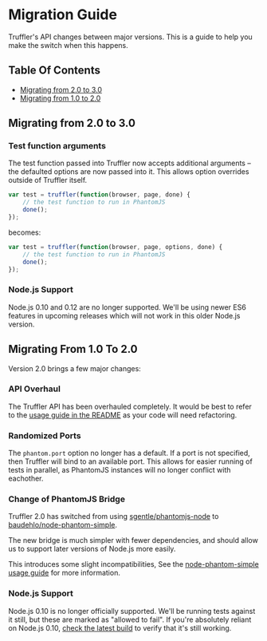 
Migration Guide
===============

Truffler's API changes between major versions. This is a guide to help you make the switch when this happens.


Table Of Contents
-----------------

- [Migrating from 2.0 to 3.0](#migrating-from-20-to-30)
- [Migrating from 1.0 to 2.0](#migrating-from-10-to-20)


Migrating from 2.0 to 3.0
-------------------------

### Test function arguments

The test function passed into Truffler now accepts additional arguments – the defaulted options are now passed into it. This allows option overrides outside of Truffler itself.

```js
var test = truffler(function(browser, page, done) {
    // the test function to run in PhantomJS
    done();
});
```

becomes:

```js
var test = truffler(function(browser, page, options, done) {
    // the test function to run in PhantomJS
    done();
});
```

### Node.js Support

Node.js 0.10 and 0.12 are no longer supported. We'll be using newer ES6 features in upcoming releases which will not work in this older Node.js version.


Migrating From 1.0 To 2.0
-------------------------

Version 2.0 brings a few major changes:

### API Overhaul

The Truffler API has been overhauled completely. It would be best to refer to the [usage guide in the README](README.md#usage) as your code will need refactoring.

### Randomized Ports

The `phantom.port` option no longer has a default. If a port is not specified, then Truffler will bind to an available port. This allows for easier running of tests in parallel, as PhantomJS instances will no longer conflict with eachother.

### Change of PhantomJS Bridge

Truffler 2.0 has switched from using [sgentle/phantomjs-node](https://github.com/sgentle/phantomjs-node) to [baudehlo/node-phantom-simple](https://github.com/baudehlo/node-phantom-simple).

The new bridge is much simpler with fewer dependencies, and should allow us to support later versions of Node.js more easily.

This introduces some slight incompatibilities, See the [node-phantom-simple usage guide](https://github.com/baudehlo/node-phantom-simple#usage) for more information.

### Node.js Support

Node.js 0.10 is no longer officially supported. We'll be running tests against it still, but these are marked as "allowed to fail". If you're absolutely reliant on Node.js 0.10, [check the latest build](https://travis-ci.org/springernature/truffler) to verify that it's still working.
